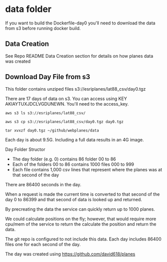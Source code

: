 # data folder

If you want to build the Dockerfile-day0 you'll need to download the data from s3 before running docker build.

## Data Creation

See Repo README Data Creation section for details on how planes data was created

## Download Day File from s3

This folder contains unziped files s3://esriplanes/lat88_csv/day0.tgz 

There are 17 days of data on s3.  You can access using KEY AKIAYTUXJDCLVGDUNEWN.   You'll need to the access_key.

```
aws s3 ls s3://esriplanes/lat88_csv/
```

```
aws s3 cp s3://esriplanes/lat88_csv/day0.tgz day0.tgz
```

```
tar xvxzf day0.tgz ~/github/webplanes/data
```


Each day is about 9.5G.  Including a full data results in an 4G image.  


Day Folder Structor
- The day folder (e.g. 0) contains 86 folder 00 to 86
- Each of the folders 00 to 86 contains 1000 files 000 to 999
- Each file contains 1,000 csv lines that represent where the planes was at that second of the day

There are 86400 seconds in the day.

When a request is made the current time is converted to that second of the day 0 to 86399 and that second of data is looked up and returned.


By precreating the data the service can quickly return up to 1000 planes.

We could calculate positions on the fly; however, that would require more cpu/mem of the service to return the calculate the position and return the data.




The git repo is configured to not include this data.  Each day includes 86400 files one for each second of the day.  


The day was created using https://github.com/david618/planes 

